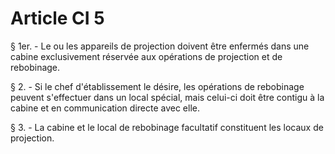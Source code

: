 # Article CI 5

§ 1er. - Le ou les appareils de projection doivent être enfermés dans une cabine exclusivement réservée aux opérations de projection et de rebobinage.

§ 2. - Si le chef d'établissement le désire, les opérations de rebobinage peuvent s'effectuer dans un local spécial, mais celui-ci doit être contigu à la cabine et en communication directe avec elle.

§ 3. - La cabine et le local de rebobinage facultatif constituent les locaux de projection.

